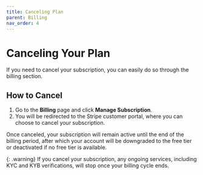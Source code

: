```yaml
---
title: Canceling Plan
parent: Billing
nav_order: 4
---
```


# Canceling Your Plan

If you need to cancel your subscription, you can easily do so through the billing section.

## How to Cancel

1. Go to the **Billing** page and click **Manage Subscription**.
2. You will be redirected to the Stripe customer portal, where you can choose to cancel your subscription.

Once canceled, your subscription will remain active until the end of the billing period, after which your account will be downgraded to the free tier or deactivated if no free tier is available.

{: .warning}
If you cancel your subscription, any ongoing services, including KYC and KYB verifications, will stop once your billing cycle ends.
